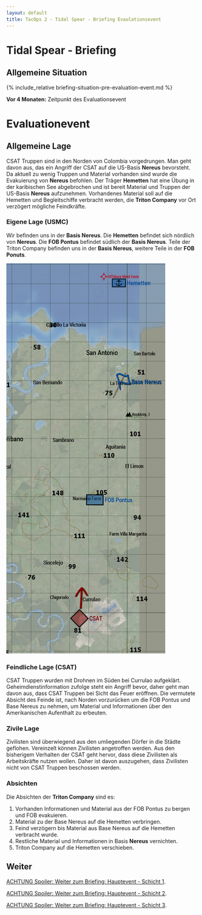 ```yaml
---
layout: default
title: TacOps 2 - Tidal Spear - Briefing Evaulationsevent
---
```


<div markdown="1" class="briefing-textblock">

# Tidal Spear - Briefing

## Allgemeine Situation

{% include_relative briefing-situation-pre-evaluation-event.md %}

**Vor 4 Monaten:** Zeitpunkt des Evaluationsevent

# Evaluationevent

## Allgemeine Lage

CSAT Truppen sind in den Norden von Colombia vorgedrungen.
Man geht davon aus, das ein Angriff der CSAT auf die US-Basis **Nereus** bevorsteht.
Da aktuell zu wenig Truppen und Material vorhanden sind wurde die Evakuierung von **Nereus** befohlen.
Der Träger **Hemetten** hat eine Übung in der karibischen See abgebrochen und ist bereit Material und Truppen der US-Basis **Nereus** aufzunehmen.
Vorhandenes Material soll auf die Hemetten und Begleitschiffe verbracht werden, die **Triton Company** vor Ort verzögert mögliche Feindkräfte.

<div markdown="1" class="hidden">

### Eigene Lage (USMC)

Wir befinden uns in der **Basis Nereus**.
Die **Hemetten** befindet sich nördlich von **Nereus**.
Die **FOB Pontus** befindet südlich der **Basis Nereus**.
Teile der Triton Company befinden uns in der **Basis Nereus**, weitere Teile in der **FOB Ponuts**.

![Image](./assets/tacops-2-evaluation-event-map.png)

### Feindliche Lage (CSAT)

CSAT Truppen wurden mit Drohnen im Süden bei Currulao aufgeklärt.
Geheimdienstinformation zufolge steht ein Angriff bevor, daher geht man davon aus, dass CSAT Truppen bei Sicht das Feuer eröffnen.
Die vermutete Absicht des Feinde ist, nach Norden vorzurücken um die FOB Pontus und Base Nereus zu nehmen, um Material und Informationen über den Amerikanischen Aufenthalt zu erbeuten.

### Zivile Lage

Zivilisten sind überwiegend aus den umliegenden Dörfer in die Städte geflohen.
Vereinzelt können Zivilisten angetroffen werden.
Aus den bisherigem Verhalten der CSAT geht hervor, dass diese Zivilisten als Arbeitskräfte nutzen wollen.
Daher ist davon auszugehen, dass Zivilisten nicht von CSAT Truppen beschossen werden.

### Absichten

Die Absichten der **Triton Company** sind es:
1. Vorhanden Informationen und Material aus der FOB Pontus zu bergen und FOB evakuieren.
2. Material zu der Base Nereus auf die Hemetten verbringen.
3. Feind verzögern bis Material aus Base Nereus auf die Hemetten verbracht wurde.
4. Restliche Material und Informationen in Basis **Nereus** vernichten.
5. Triton Company auf die Hemetten verschieben.

## Weiter

[ACHTUNG Spoiler: Weiter zum Briefing: Hauptevent - Schicht 1](./briefing-main-event-1.html).

[ACHTUNG Spoiler: Weiter zum Briefing: Hauptevent - Schicht 2](./briefing-main-event-2.html).

[ACHTUNG Spoiler: Weiter zum Briefing: Hauptevent - Schicht 3](./briefing-main-event-3.html).

</div>

</div>
